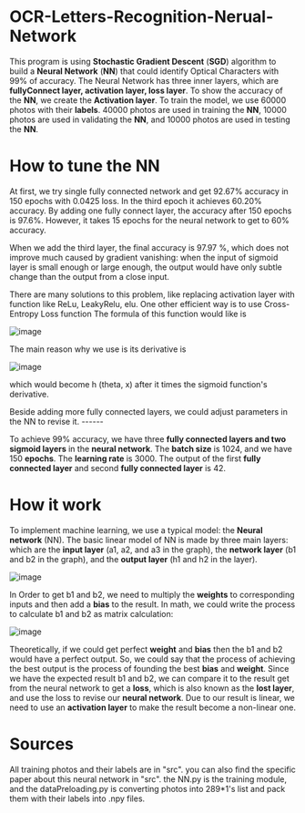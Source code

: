 # OCR-Letters-Recognition-Nerual-Network
This program is using **Stochastic Gradient Descent** (**SGD**) algorithm to build a **Neural Network** (**NN**) that could identify Optical Characters with 99% of accuracy. The Neural Network has three inner layers, which are **fullyConnect layer, activation layer, loss layer**. To show the accuracy of the **NN**, we create the **Activation layer**. To train the model, we use 60000 photos with their **labels**. 40000 photos are used in training the **NN**, 10000 photos are used in validating the **NN**, and 10000 photos are used in testing the **NN**.

# How to tune the NN 
At first, we try single fully connected network and get 92.67% accuracy in 150 epochs with 0.0425 loss. In the third epoch it achieves 60.20% accuracy. By adding one fully connect layer, the accuracy after 150 epochs is 97.6%. However, it takes 15 epochs for the neural network to get to 60% accuracy. 

 When we add the third layer, the final accuracy is 97.97 %, which does not improve much caused by gradient vanishing: when the input of sigmoid layer is small enough or large enough, the output would have only subtle change than the output from a close input.  

There are many solutions to this problem, like replacing activation layer with function like ReLu, LeakyRelu, elu. One other efficient way is to use Cross-Entropy Loss function The formula of this function would like is 

![image](https://user-images.githubusercontent.com/72623963/137162056-c27605f1-eff0-4069-a521-ef53428e4614.png)


The main reason why we use is its derivative is 
 
![image](https://user-images.githubusercontent.com/72623963/137162082-d7b69637-f90f-4bfd-af4f-bbd0b44ffeab.png)


which would become h (theta, x) after it times the sigmoid function's derivative.

Beside adding more fully connected layers, we could adjust parameters in the NN to revise it. ------

To achieve 99% accuracy, we have three **fully connected layers and two sigmoid layers** in the **neural network**. The **batch size** is 1024, and we have 150 **epochs**. The **learning rate** is 3000. The output of the first **fully connected layer** and second **fully connected layer** is 42.
 
# How it work
To implement machine learning, we use a typical model: the **Neural network** (NN). The basic linear model of NN is made by three main layers: which are the **input layer** (a1, a2, and a3 in the graph), the **network layer** (b1 and b2 in the graph), and the **output layer** (h1 and h2 in the layer). 

 ![image](https://user-images.githubusercontent.com/72623963/136716765-1bc07548-03ee-48c2-80c4-089d85a6907a.png)

In Order to get b1 and b2, we need to multiply the **weights** to corresponding inputs and then add a **bias** to the result. In math, we could write the process to calculate b1 and b2 as matrix calculation: 
 
![image](https://user-images.githubusercontent.com/72623963/136716784-8f13a4e6-a14d-4869-a4e7-3a2241f746db.png)

Theoretically, if we could get perfect **weight** and **bias** then the b1 and b2 would have a perfect output. So, we could say that the process of achieving the best output is the process of founding the best **bias** and **weight**. Since we have the expected result b1 and b2, we can compare it to the result get from the neural network to get a **loss**, which is also known as the **lost layer**, and use the loss to revise our **neural network**. Due to our result is linear, we need to use an **activation layer** to make the result become a non-linear one.

# Sources
All training photos and their labels are in "src". you can also find the specific paper about this neural network in "src".
the NN.py is the training module, and the dataPreloading.py is converting photos into 289*1's list and pack them with their labels into .npy files. 
